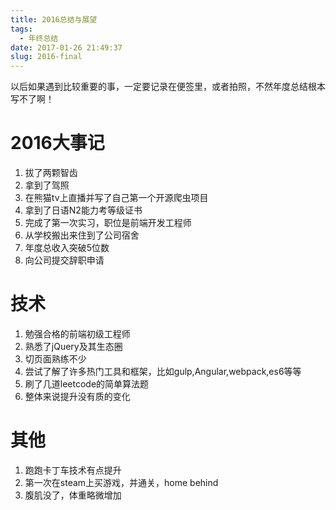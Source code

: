 ```yaml
---
title: 2016总结与展望
tags:
  - 年终总结
date: 2017-01-26 21:49:37
slug: 2016-final
---
```


以后如果遇到比较重要的事，一定要记录在便签里，或者拍照，不然年度总结根本写不了啊！

# 2016大事记

>
1. 拔了两颗智齿
2. 拿到了驾照 
3. 在熊猫tv上直播并写了自己第一个开源爬虫项目
4. 拿到了日语N2能力考等级证书
5. 完成了第一次实习，职位是前端开发工程师
6. 从学校搬出来住到了公司宿舍
7. 年度总收入突破5位数
8. 向公司提交辞职申请


# 技术
>
1. 勉强合格的前端初级工程师
2. 熟悉了jQuery及其生态圈
3. 切页面熟练不少
4. 尝试了解了许多热门工具和框架，比如gulp,Angular,webpack,es6等等
5. 刷了几道leetcode的简单算法题
6. 整体来说提升没有质的变化


# 其他

1. 跑跑卡丁车技术有点提升
2. 第一次在steam上买游戏，并通关，home behind
3. 腹肌没了，体重略微增加
